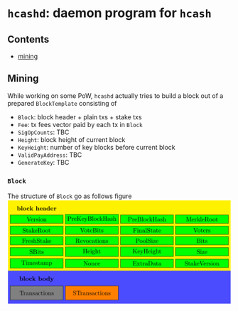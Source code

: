 # `hcashd`: daemon program for `hcash`  

## Contents  
+ [mining](#mining)  

## Mining <a name="mining" />   
While working on some PoW, `hcashd` actually tries to build a block out of a prepared `BlockTemplate` consisting of

+ `Block`: block header + plain txs + stake txs
+ `Fee`: tx fees vector paid by each tx in `Block`   
+ `SigOpCounts`: TBC   
+ `Height`: block height of current block   
+ `KeyHeight`: number of key blocks before current block   
+ `ValidPayAddress`: TBC   
+ `GenerateKey`: TBC    

### `Block`  
The structure of `Block` go as follows figure   
![block structure](images/block.png)   
